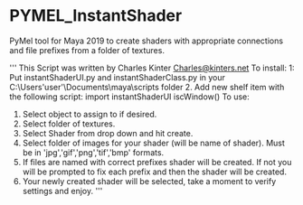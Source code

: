 # PYMEL_InstantShader
PyMel tool for Maya 2019 to create shaders with appropriate connections and file prefixes from a folder of textures.

''' This Script was written by Charles Kinter Charles@kinters.net
To install:
1: Put instantShaderUI.py and instantShaderClass.py in your C:\Users\'user'\Documents\maya\scripts folder 
2. Add new shelf item with the following script:
				import instantShaderUI
				iscWindow()
To use:
1. Select object to assign to if desired.
2. Select folder of textures.
3. Select Shader from drop down and hit create.				
4. Select folder of images for your shader (will be name of shader). Must be in 'jpg','gif','png','tif','bmp' formats.
5. If files are named with correct prefixes shader will be created. 
   If not you will be prompted to fix each prefix and then the shader will be created.
6. Your newly created shader will be selected, take a moment to verify settings and enjoy.
'''   
